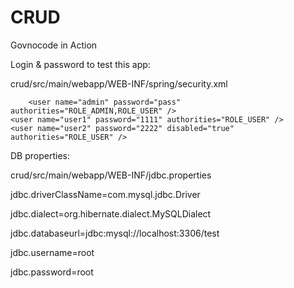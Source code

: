 # CRUD

Govnocode in Action

Login & password to test this app:

crud/src/main/webapp/WEB-INF/spring/security.xml

        <user name="admin" password="pass" authorities="ROLE_ADMIN,ROLE_USER" />
	<user name="user1" password="1111" authorities="ROLE_USER" />
	<user name="user2" password="2222" disabled="true" authorities="ROLE_USER" />
				

DB properties:
				
crud/src/main/webapp/WEB-INF/jdbc.properties

jdbc.driverClassName=com.mysql.jdbc.Driver

jdbc.dialect=org.hibernate.dialect.MySQLDialect

jdbc.databaseurl=jdbc:mysql://localhost:3306/test

jdbc.username=root

jdbc.password=root
